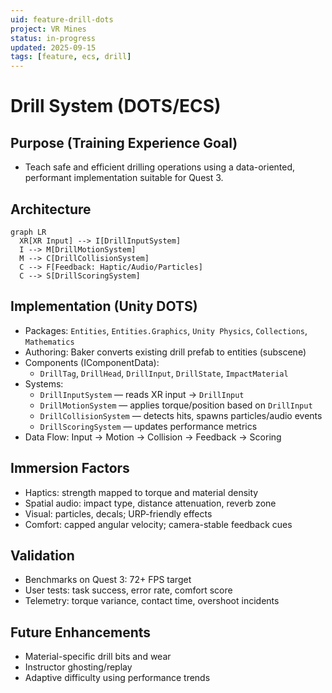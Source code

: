 ```yaml
---
uid: feature-drill-dots
project: VR Mines
status: in-progress
updated: 2025-09-15
tags: [feature, ecs, drill]
---
```


# Drill System (DOTS/ECS)

## Purpose (Training Experience Goal)
- Teach safe and efficient drilling operations using a data-oriented, performant implementation suitable for Quest 3.

## Architecture
```mermaid
graph LR
  XR[XR Input] --> I[DrillInputSystem]
  I --> M[DrillMotionSystem]
  M --> C[DrillCollisionSystem]
  C --> F[Feedback: Haptic/Audio/Particles]
  C --> S[DrillScoringSystem]
```

## Implementation (Unity DOTS)
- Packages: `Entities`, `Entities.Graphics`, `Unity Physics`, `Collections`, `Mathematics`
- Authoring: Baker converts existing drill prefab to entities (subscene)
- Components (IComponentData):
  - `DrillTag`, `DrillHead`, `DrillInput`, `DrillState`, `ImpactMaterial`
- Systems:
  - `DrillInputSystem` — reads XR input → `DrillInput`
  - `DrillMotionSystem` — applies torque/position based on `DrillInput`
  - `DrillCollisionSystem` — detects hits, spawns particles/audio events
  - `DrillScoringSystem` — updates performance metrics
- Data Flow: Input → Motion → Collision → Feedback → Scoring

## Immersion Factors
- Haptics: strength mapped to torque and material density
- Spatial audio: impact type, distance attenuation, reverb zone
- Visual: particles, decals; URP-friendly effects
- Comfort: capped angular velocity; camera-stable feedback cues

## Validation
- Benchmarks on Quest 3: 72+ FPS target
- User tests: task success, error rate, comfort score
- Telemetry: torque variance, contact time, overshoot incidents

## Future Enhancements
- Material-specific drill bits and wear
- Instructor ghosting/replay
- Adaptive difficulty using performance trends
